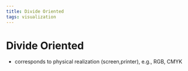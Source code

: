 ```yaml
---
title: Divide Oriented
tags: visualization
---
```


# Divide Oriented
- corresponds to physical realization (screen,printer), e.g., RGB, CMYK






























